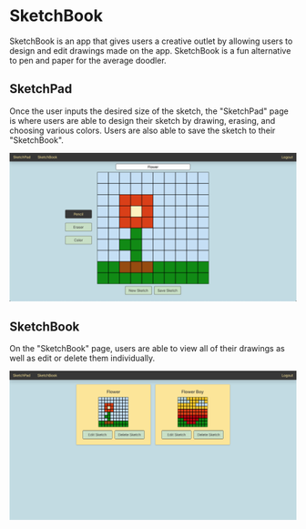 # SketchBook
SketchBook is an app that gives users a creative outlet by allowing users to design and edit drawings made on the app. SketchBook is a fun alternative to pen and paper for the average doodler.

## SketchPad
Once the user inputs the desired size of the sketch, the "SketchPad" page is where users are able to design their sketch by drawing, erasing, and choosing various colors. Users are also able to save the sketch to their "SketchBook".

![Flower](images/SketchBook-Flower.png)

## SketchBook
On the "SketchBook" page, users are able to view all of their drawings as well as edit or delete them individually. 

![SketchBook](images/SketchBook-Gallery.png)
